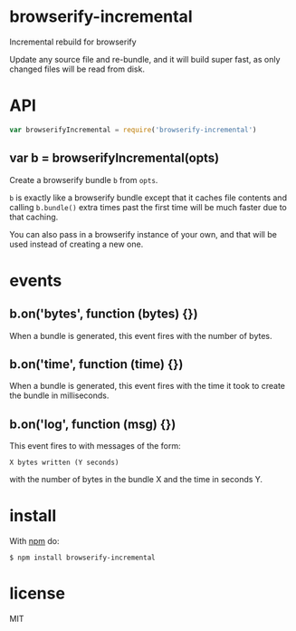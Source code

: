 # browserify-incremental

Incremental rebuild for browserify

Update any source file and re-bundle, and it will build super fast, as only 
changed files will be read from disk.

# API

``` js
var browserifyIncremental = require('browserify-incremental')
```

## var b = browserifyIncremental(opts)

Create a browserify bundle `b` from `opts`.

`b` is exactly like a browserify bundle except that it caches file contents and
calling `b.bundle()` extra times past the first time will be much faster 
due to that caching.

You can also pass in a browserify instance of your own, and that will be used
instead of creating a new one.

# events

## b.on('bytes', function (bytes) {})

When a bundle is generated, this event fires with the number of bytes.

## b.on('time', function (time) {})

When a bundle is generated, this event fires with the time it took to create the
bundle in milliseconds.

## b.on('log', function (msg) {})

This event fires to with messages of the form:

```
X bytes written (Y seconds)
```

with the number of bytes in the bundle X and the time in seconds Y.

# install

With [npm](https://npmjs.org) do:

```
$ npm install browserify-incremental
```

# license

MIT
